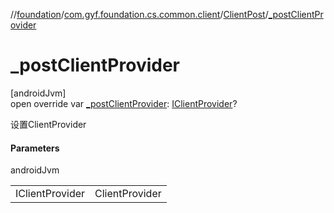 //[foundation](../../../index.md)/[com.gyf.foundation.cs.common.client](../index.md)/[ClientPost](index.md)/[_postClientProvider](_post-client-provider.md)

# _postClientProvider

[androidJvm]\
open override var [_postClientProvider](_post-client-provider.md): [IClientProvider](../../com.gyf.foundation.cs.common.client.face/-i-client-provider/index.md)?

设置ClientProvider

#### Parameters

androidJvm

| | |
|---|---|
| IClientProvider | ClientProvider |